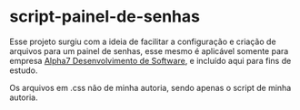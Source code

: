 # script-painel-de-senhas
Esse projeto surgiu com a ideia de facilitar a configuração e criação de arquivos para um painel de senhas, esse mesmo é aplicável somente para empresa <a href="https://a7.net.br/"> Alpha7 Desenvolvimento de Software</a>, e incluído aqui para fins de estudo.<p></p>
Os arquivos em .css não de minha autoria, sendo apenas o script de minha autoria.
